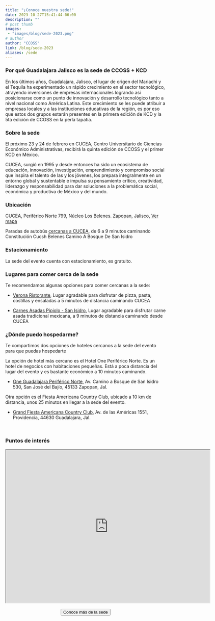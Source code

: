 ```yaml
---
title: "¡Conoce nuestra sede!"
date: 2023-10-27T15:41:44-06:00
description: ""
# post thumb
images:
 - "images/blog/sede-2023.png"
# author
author: "CCOSS"
link: /blog/sede-2023
aliases: /sede
---
```


### Por qué Guadalajara Jalisco es la sede de CCOSS + KCD 

En los últimos años, Guadalajara, Jalisco, el lugar de origen del Mariachi y el Tequila ha experimentado un rápido crecimiento en el sector tecnológico, atrayendo inversiones de empresas internacionales logrando así posicionarse como un punto de innovación y desarrollo tecnológico tanto a nivel nacional como América Latina. Este crecimiento se les puede atribuir a empresas locales y a las instituciones educativas de la región, es por eso que estos dos grupos estarán presentes en la primera edición de KCD y la 5ta edición de CCOSS en la perla tapatía.

### Sobre la sede 

El próximo 23 y 24 de febrero en CUCEA, Centro Universitario de Ciencias Económico Administrativas, recibirá la quinta edición de CCOSS y el primer KCD en México.

CUCEA, surgió en 1995 y desde entonces ha sido un ecosistema de educación, innovación, investigación, emprendimiento y compromiso social que inspira el talento de las y los jóvenes, los prepara integralmente en un entorno global y sustentable e impulsa su pensamiento crítico, creatividad, liderazgo y responsabilidad para dar soluciones a la problemática social, económica y productiva de México y del mundo.

### Ubicación

CUCEA, Periférico Norte 799, Núcleo Los Belenes. Zapopan, Jalisco, [Ver mapa](https://maps.app.goo.gl/RgZrhMCsxVBgAbGG8)

Paradas de autobús [cercanas a CUCEA](https://www.google.com/maps/search/Estaciones+de+transporte+p%C3%BAblico/@20.7408472,-103.380921,15z/data=!3m1!4b1!4m7!2m6!3m5!2sCentro+Universitario+de+Ciencias+Econ%C3%B3mico+Administrativas!3s0x8428afeb8049f335:0xc047ef950ecb0597!4m2!1d-103.380921!2d20.7407682?entry=ttu), de 6 a 9 minutos caminando
Constitución
Cucsh Belenes
Camino A Bosque De San Isidro

### Estacionamiento

La sede del evento cuenta con estacionamiento, es gratuito.

### Lugares para comer cerca de la sede

Te recomendamos algunas opciones para comer cercanas a la sede:

* [Verona Ristorante](https://maps.app.goo.gl/1pxRuKV2V4fCZJC48), Lugar agradable para disfrutar de pizza, pasta, costillas y ensaladas a 5 minutos de distancia caminando CUCEA

* [Carnes Asadas Pipiolo - San Isidro](https://maps.app.goo.gl/KjY4GKbgSUQQdcyH8), Lugar agradable para disfrutar carne asada tradicional mexicana, a 9 minutos de distancia caminando desde CUCEA


### ¿Dónde puedo hospedarme?

Te compartimos dos opciones de hoteles cercanos a la sede del evento para que puedas hospedarte

La opción de hotel más cercano es el Hotel One Periférico Norte. Es un hotel de negocios con habitaciones pequeñas. Está a poca distancia del lugar del evento y es bastante económico a 10 minutos caminando.

* [One Guadalajara Periférico Norte](https://www.onehoteles.com/hoteles/one-guadalajara-periferico-norte), Av. Camino a Bosque de San Isidro 530, San José del Bajío, 45133 Zapopan, Jal.

Otra opción es el Fiesta Americana Country Club, ubicado a 10 km de distancia, unos 25 minutos en llegar a la sede del evento.

* [Grand Fiesta Americana Country Club](https://www.grandfiestamericana.com/hoteles-y-resorts/grand-fiesta-americana-guadalajara-country-club), Av. de las Américas 1551, Providencia, 44630 Guadalajara, Jal. 

<br>

### Puntos de interés

<center>
<iframe src="https://www.google.com/maps/d/embed?mid=1bEM4Cwi8CdRB2VpqnWSjuRgYNG4zGGQ&ehbc=2E312F" width="640" height="480"></iframe>
</center>

<br>

<center>
<a href="https://www.cucea.udg.mx/es/acerca-de-cucea/ubicacion">
<button type="button" style="align-items: center;" class="btn btn-info col-md-5 px-3">Conoce más de la sede</button>
</a>
</center>


